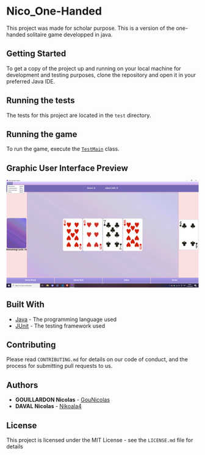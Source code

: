 # Nico_One-Handed

This project was made for scholar purpose.
This is a version of the one-handed solitaire game developped in java.

## Getting Started

To get a copy of the project up and running on your local machine for development and testing purposes, clone the repository and open it in your preferred Java IDE.

## Running the tests

The tests for this project are located in the `test` directory. 

## Running the game

To run the game, execute the [`TestMain`](./game/test/test/TestMain.java) class.

## Graphic User Interface Preview

![GUI Preview](/GUIpreview.png)

## Built With

* [Java](https://www.java.com) - The programming language used
* [JUnit](https://junit.org/junit5/) - The testing framework used

## Contributing

Please read `CONTRIBUTING.md` for details on our code of conduct, and the process for submitting pull requests to us.

## Authors

* **GOUILLARDON Nicolas** - [GouNicolas](https://github.com/GouNicolas)
* **DAVAL Nicolas** - [Nikoala4](https://github.com/Nikoala4)

## License

This project is licensed under the MIT License - see the `LICENSE.md` file for details


